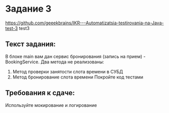 # Задание 3
https://github.com/geeekbrains/IKR---Automatizatsia-testirovania-na-Java-test-3 test3
## Текст задания:
В блоке main вам дан сервис бронирования (запись на прием) - BookingService. Два метода не реализованы:
1) Метод проверки занятости слота времени в СУБД
2) Метод бронирование слота времени
Покройте код тестами
## Требования к сдаче: 
Используйте мокирование и логирование

